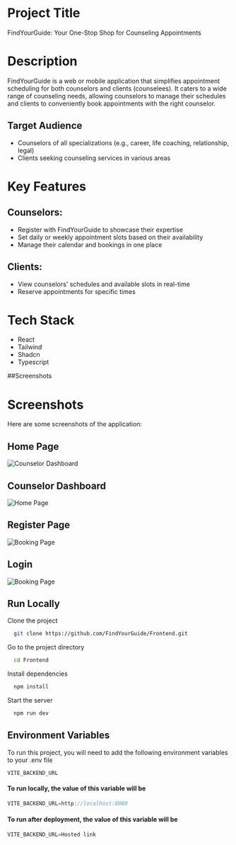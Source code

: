 # Project Title

FindYourGuide: Your One-Stop Shop for Counseling Appointments

# Description

FindYourGuide is a web or mobile application that simplifies appointment scheduling for both counselors and clients (counselees). It caters to a wide range of counseling needs, allowing counselors to manage their schedules and clients to conveniently book appointments with the right counselor.

## Target Audience

- Counselors of all specializations (e.g., career, life coaching, relationship, legal)
- Clients seeking counseling services in various areas

# Key Features
## Counselors:

- Register with FindYourGuide to showcase their expertise
- Set daily or weekly appointment slots based on their availability
- Manage their calendar and bookings in one place

## Clients:

- View counselors' schedules and available slots in real-time
- Reserve appointments for specific times

# Tech Stack

- React
- Tailwind
- Shadcn
- Typescript

##Screenshots
# Screenshots

Here are some screenshots of the application:

## Home Page
![Counselor Dashboard](./Screenshots/ss2.png)


## Counselor Dashboard

![Home Page](./Screenshots/ss1.png)


## Register Page
![Booking Page](./Screenshots/ss3.png)

## Login
![Booking Page](./Screenshots/ss4.png)


## Run Locally

Clone the project

```bash
  git clone https://github.com/FindYourGuide/Frontend.git
```

Go to the project directory

```bash
  cd Frontend
```

Install dependencies

```bash
  npm install
```

Start the server

```bash
  npm run dev
```

## Environment Variables

To run this project, you will need to add the following environment variables to your .env file

`VITE_BACKEND_URL`

#### To run locally, the value of this variable will be

```javascript
VITE_BACKEND_URL=http://localhost:8080
```
#### To run after deployment, the value of this variable will be

```javascript
VITE_BACKEND_URL=Hosted link
```
